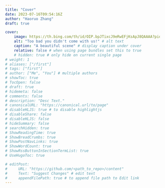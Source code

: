 ```yaml
---
title: "Cover"
date: 2023-07-16T09:54:16Z
author: "Haoruo Zhang"
draft: true

cover:
    image: https://th.bing.com/th/id/OIP.bpJTixcJ9eRwEFjKsApJ8QAAAA?pid=ImgDet&rs=1 # image path/url
    alt: "Too bad you didn't come with us!" # alt text
    caption: "A beautiful scene" # display caption under cover
    relative: false # when using page bundles set this to true
    # hidden: true # only hide on current single page
# weight: 1
# aliases: ["/first"]
# tags: ["first"]
# author: ["Me", "You"] # multiple authors
# showToc: true
# TocOpen: false
# draft: true
# hidemeta: false
# comments: false
# description: "Desc Text."
# canonicalURL: "https://canonical.url/to/page"
# disableHLJS: true # to disable highlightjs
# disableShare: false
# disableHLJS: false
# hideSummary: false
# searchHidden: true
# ShowReadingTime: true
# ShowBreadCrumbs: true
# ShowPostNavLinks: true
# ShowWordCount: true
# ShowRssButtonInSectionTermList: true
# UseHugoToc: true

# editPost:
#     URL: "https://github.com/<path_to_repo>/content"
#     Text: "Suggest Changes" # edit text
#     appendFilePath: true # to append file path to Edit link
---
```

